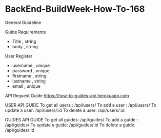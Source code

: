 # BackEnd-BuildWeek-How-To-168

General Guideline

Guide Requirements

- Title , string
- body , string

User Register
- username , unique 
- password , unique
- firstname , string 
- lastname , string
- email , unique

API Request Guide
https://how-to-guides-api.herokuapp.com

USER API GUIDE
To get all users : /api/users/
To add a user : /api/users/
To update a user: /api/users/:id
To delete a user: /api/users/:id

GUIDES API GUIDE
To get all guides: /api/guides/
To add a guide : /api/guides/
To update a guide: /api/guides/:id
To delete a guide: /api/guides/:id